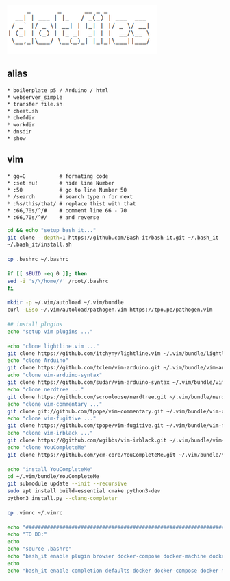 ![dotfile](dotfile.png)

## alias

    * boilerplate p5 / Arduino / html    
    * webserver_simple
    * transfer file.sh
    * cheat.sh
    * chefdir
    * workdir
    * dnsdir
    * show

## vim
 
    * gg=G           # formating code
    * :set nu!       # hide line Number
    * :50            # go to line Number 50
    * /search        # search type n for next
    * :%s/this/that/ # replace thist with that 
    * :66,70s/^/#    # comment line 66 - 70
    * :66,70s/^#/    # and reverse

```sh
cd && echo "setup bash it..."
git clone --depth=1 https://github.com/Bash-it/bash-it.git ~/.bash_it
~/.bash_it/install.sh

cp .bashrc ~/.bashrc 

if [[ $EUID -eq 0 ]]; then
sed -i 's/\/home//' /root/.bashrc
fi

mkdir -p ~/.vim/autoload ~/.vim/bundle
curl -LSso ~/.vim/autoload/pathogen.vim https://tpo.pe/pathogen.vim

## install plugins
echo "setup vim plugins ..."

echo "clone lightline.vim ..."
git clone https://github.com/itchyny/lightline.vim ~/.vim/bundle/lightline.vim
echo "clone Arduino"
git clone https://github.com/tclem/vim-arduino.git ~/.vim/bundle/vim-arduino
echo "clone vim-arduino-syntax"
git clone https://github.com/sudar/vim-arduino-syntax ~/.vim/bundle/vim-arduino-syntax
echo "clone nerdtree ..."
git clone https://github.com/scrooloose/nerdtree.git ~/.vim/bundle/nerdtree
echo "clone vim-commentary ..."
git clone git://github.com/tpope/vim-commentary.git ~/.vim/bundle/vim-commentary
echo "clone vim-fugitive ..."
git clone https://github.com/tpope/vim-fugitive.git ~/.vim/bundle/vim-fugitive
echo "clone vim-irblack ..."
git clone https://@github.com/wgibbs/vim-irblack.git ~/.vim/bundle/vim-irblack
echo "clone YouCompleteMe"
git clone https://github.com/ycm-core/YouCompleteMe.git ~/.vim/bundle/YouCompleteMe

echo "install YouCompleteMe"
cd ~/.vim/bundle/YouCompleteMe
git submodule update --init --recursive
sudo apt install build-essential cmake python3-dev
python3 install.py --clang-completer

cp .vimrc ~/.vimrc 

echo "########################################################################################"
echo "TO DO:"
echo 
echo "source .bashrc"
echo "bash_it enable plugin browser docker-compose docker-machine docker extract git ssh"
echo
echo "bash_it enable completion defaults docker docker-compose docker-machine git kubectl ssh test_kitchen tmux vagrant virsh virtualbox"
```
